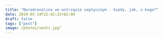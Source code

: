 ```yaml
---
title: "Noradrenalina we wstrząsie septycznym - kiedy, jak, u kogo?"
date: 2019-05-19T22:42:22+02:00
draft: false
tags: ["post"]
image: /photos/venti.jpg"
---
```


